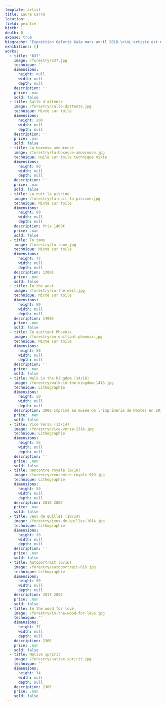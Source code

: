 ```yaml
---
template: artist
title: Laure Carré
location: .
field: peintre
birth: 1
death: 0
expose: true
biography: "Exposition Galerie Gaïa mars avril 2018.\n\nL'artiste est née en 1968. Elle débutera sa formation à New-York, au sein de l'école Parson, puis la continuera à l'Ecole supérieure des Arts Appliqués à Paris. Elle deviendra l'assistante de Seurat, souffleur de verre, de 1992 à 2000 et travaillera à la Forge de 1992 à 1996.\n\n\"Il n’y a rien d’éponyme dans les formes que LAURE nous offre dans son travail sur toile, pas même dans ses collages-dessins. En apparence\_! Ainsi l’énergie circule  vite et amplifie les mouvements tout en courbe mais s’arrête net. Si carré il y a ce n’est pas pour la forme mais pour son exigence vis-à-vis de sa toile. \n\nLà n’est pas le premier paradoxe chez cette artiste lumineuse qui impose des sujets troubles où la solitude s’accompagne d’un double de soi qui parfois ne l’est pas. Rêves et fantômes sont invités à participer au présent sans aucun effacement.\nLaure est solaire car elle se laisse faire par son geste et donc elle ne résiste pas, il n’y a pas de lutte entre elle et sa toile mais les états dans lesquels elle laisse ses personnages nous amènent à nous en occuper. Elle nous les confie, à condition d’en prendre soin. \nImpossible de laisser ces personnages seuls dans ces situations et vu le choix des couleurs, même si Laure se défend de toute histoire à nous raconter, il va bien falloir que nous en parlions, car tout est sans dessus dessous. \nAlors si on pense à Bazelitz, si une époque les mains de Egon Schiele s’imposaient, nous sommes actuellement dans une période de grande liberté créative ou Laure emprunte avec respect à ses icônes de la peinture. \n\nEt ainsi va cette vie «\_c’est vrai et pourquoi pas\_!\_», rien ne la contrarie Laure quand on regarde son travail, son atelier - car elle travaille tout le temps - c’est pour nous, pour ceux qui aiment la regarder, pour ceux qui la découvrent et s’étonnent. Devant autant de toiles il ne faut agir, mais se laisser faire et cheminer vers l’une d’elle.\nC’est comme cela que je me retrouve avec une sélection que je ne peux montrer en une seule fois. Donc Jeudi 5 Avril je fais un 2ème accrochage!\nL’expo dans l’expo, on met la galerie à l’envers pour finir au Carré Madame Laure \"\n\nElisabeth GIVRE\n                                                                                                                                                                                                  \n\nElle a étudié à :  \n- Parson School of Design - New York – USA  ( lauréate d’une bourse)                                                        \n- Ecole supérieure des Arts Appliqués Duperré - Paris\n- Ecole supérieure des arts appliqués Olivier de Serres - Paris\nElle a été l'assistante de Jean-Pierre Seurat (souffleur de verre) de 1992 à 2000.\nPuis en parallèle elle a travaillé à la Forge ( Paris)  de 1992 à 1996."
exhibitions: []
works:
  - title: '637'
    image: /forestry/637.jpg
    technique: ''
    dimensions:
      height: null
      width: null
      depth: null
    description: ''
    price: .nan
    sold: false
  - title: Salle d'attente
    image: /forestry/salle-dattente.jpg
    technique: Mixte sur toile
    dimensions:
      height: 200
      width: null
      depth: null
    description: ''
    price: .nan
    sold: false
  - title: La boxeuse amoureuse
    image: /forestry/la-boxeuse-amoureuse.jpg
    technique: Huile sur toile technique mixte
    dimensions:
      height: 80
      width: null
      depth: null
    description: ''
    price: .nan
    sold: false
  - title: La nuit la piscine
    image: /forestry/la-nuit-la-piscine.jpg
    technique: Mixte sur toile
    dimensions:
      height: 80
      width: null
      depth: null
    description: Prix 1400€
    price: .nan
    sold: false
  - title: To tame
    image: /forestry/to-tame.jpg
    technique: Mixte sur toile
    dimensions:
      height: 75
      width: null
      depth: null
    description: 1200€
    price: .nan
    sold: false
  - title: In the west
    image: /forestry/in-the-west.jpg
    technique: Mixte sur toile
    dimensions:
      height: 80
      width: null
      depth: null
    description: 1400€
    price: .nan
    sold: false
  - title: En quittant Phoenix
    image: /forestry/en-quittant-phoenix.jpg
    technique: Mixte sur toile
    dimensions:
      height: 50
      width: null
      depth: null
    description: ''
    price: .nan
    sold: false
  - title: Walk in the kingdom (14/18)
    image: /forestry/walk-in-the-kingdom-1418.jpg
    technique: Lithographie
    dimensions:
      height: 50
      width: null
      depth: null
    description: 200€ Imprimé au musée de l'imprimerie de Nantes en 2017.
    price: .nan
    sold: false
  - title: Vice Versa (13/14)
    image: /forestry/vice-versa-1314.jpg
    technique: Lithographie
    dimensions:
      height: 56
      width: null
      depth: null
    description: ''
    price: .nan
    sold: false
  - title: Rencontre royale (9/10)
    image: /forestry/rencontre-royale-910.jpg
    technique: Lithographie
    dimensions:
      height: 50
      width: null
      depth: null
    description: 2016 200€
    price: .nan
    sold: false
  - title: Jeux de quilles (10/14)
    image: /forestry/jeux-de-quilles-1014.jpg
    technique: Lithographie
    dimensions:
      height: 38
      width: null
      depth: null
    description: ''
    price: .nan
    sold: false
  - title: Autoportrait (6/16)
    image: /forestry/autoportrait-616.jpg
    technique: Lithographie
    dimensions:
      height: 50
      width: null
      depth: null
    description: 2017 200€
    price: .nan
    sold: false
  - title: In the wood for love
    image: /forestry/in-the-wood-for-love.jpg
    technique: ''
    dimensions:
      height: 37
      width: null
      depth: null
    description: 230€
    price: .nan
    sold: false
  - title: Native spririt
    image: /forestry/native-spririt.jpg
    technique: ''
    dimensions:
      height: 34
      width: null
      depth: null
    description: 130€
    price: .nan
    sold: false
---
```


